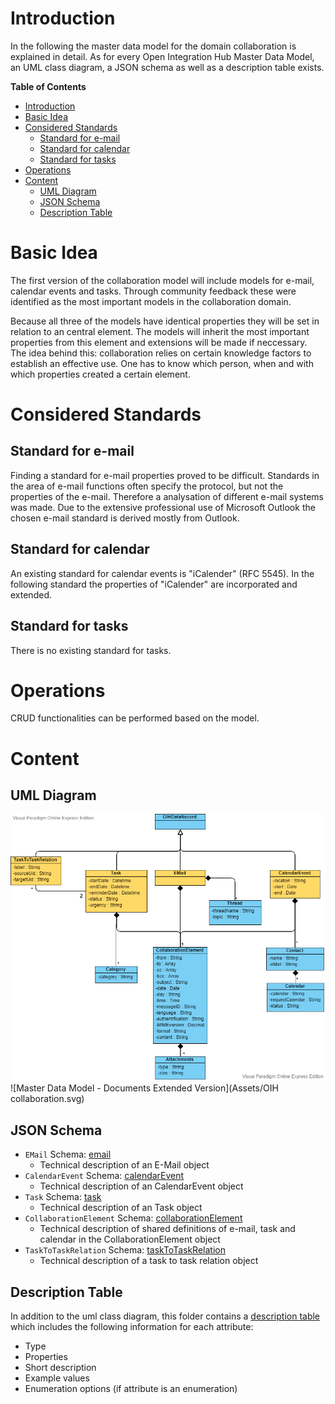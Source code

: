 # Introduction

In the following the master data model for the domain collaboration is explained in detail. As for every Open Integration Hub Master Data Model, an UML class diagram, a JSON schema as well as a description table exists.

**Table of Contents**

<!-- TOC depthFrom:1 depthTo:6 withLinks:1 updateOnSave:1 orderedList:0 -->

- [Introduction](#introduction)
- [Basic Idea](#basic-idea)
- [Considered Standards](#considered-standards)
	- [Standard for e-mail](#standard-for-e-mail)
	- [Standard for calendar](#standard-for-calendar)
	- [Standard for tasks](#standard-for-tasks)
- [Operations](#operations)
- [Content](#content)
	- [UML Diagram](#uml-diagram)
	- [JSON Schema](#json-schema)
	- [Description Table](#description-table)

<!-- /TOC -->

# Basic Idea
The first version of the collaboration model will include models for e-mail, calendar events and tasks.
Through community feedback these were identified as the most important models in the collaboration domain.

Because all three of the models have identical properties they will be set in relation to an central element.
The models will inherit the most important properties from this element and extensions will be made if neccessary.
The idea behind this: collaboration relies on certain knowledge factors to establish an effective use. One has to know which person, when and with which properties created a certain element.

# Considered Standards

## Standard for e-mail
Finding a standard for e-mail properties proved to be difficult. Standards in the area of e-mail functions often specify the protocol, but not the properties of the e-mail. Therefore a analysation of different e-mail systems was made.
Due to the extensive professional use of Microsoft Outlook the chosen e-mail standard is derived mostly from Outlook.

## Standard for calendar
An existing standard for calendar events is "iCalender" (RFC 5545). In the following standard the properties of "iCalender" are incorporated and extended.

## Standard for tasks
There is no existing standard for tasks.

# Operations
CRUD functionalities can be performed based on the model.

# Content

## UML Diagram

![UML Draft OIH Master Data Model Collaboration](Assets/OIH_collaboration.png)
![Master Data Model - Documents Extended Version](Assets/OIH collaboration.svg)

## JSON Schema

- `EMail` Schema: [email](../../src/main/schema/collaboration/email.json)
  - Technical description of an E-Mail object
- `CalendarEvent` Schema: [calendarEvent](../../src/main/schema/collaboration/calendarevent.json)
  - Technical description of an CalendarEvent object
- `Task` Schema: [task](../../src/main/schema/collaboration/task.json)
  - Technical description of an Task object
- `CollaborationElement` Schema: [collaborationElement](../../src/main/schema/collaboration/collaborationElement.json)
  - Technical description of shared definitions of e-mail, task and calendar in the CollaborationElement object
- `TaskToTaskRelation` Schema: [taskToTaskRelation](../../src/main/schema/collaboration/taskToTaskRelation.json)
  - Technical description of a task to task relation object

## Description Table

In addition to the uml class diagram, this folder contains a [description table](CollaborationModelDescription.md) which includes the following information for each attribute:
- Type
- Properties
- Short description
- Example values
- Enumeration options (if attribute is an enumeration)
